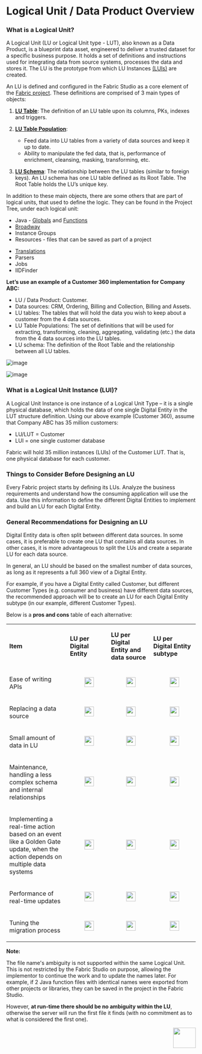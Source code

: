 # Logical Unit / Data Product Overview

### What is a Logical Unit?
A Logical Unit (LU or Logical Unit type - LUT), also known as a Data Product, is a blueprint data asset, engineered to deliver a trusted dataset for a specific business purpose. It holds a set of definitions and instructions used for integrating data from source systems, processes the data and stores it. The LU is the prototype from which LU Instances [(LUIs)](/articles/01_fabric_overview/02_fabric_glossary.md#lui) are created. 

An LU is defined and configured in the Fabric Studio as a core element of the [Fabric project](/articles/04_fabric_studio/08_fabric_project_tree.md). These definitions are comprised of 3 main types of objects:

1. [**LU Table**](/articles/06_LU_tables/01_LU_tables_overview.md): The definition of an LU table upon its columns, PKs, indexes and triggers.

2. [**LU Table Population**](/articles/07_table_population/01_table_population_overview.md): 
    * Feed data into LU tables from a variety of data sources and keep it up to date.
    * Ability to manipulate the fed data, that is, performance of enrichment, cleansing, masking, transforming, etc. 
3. [**LU Schema**](/articles/03_logical_units/03_LU_schema_window.md): The relationship between the LU tables (similar to foreign keys). An LU schema has one LU table defined as its Root Table. The Root Table holds the LU’s unique key.



In addition to these main objects, there are some others that are part of logical units, that used to define the logic. They can be found in the Project Tree, under each logical unit:

- Java - [Globals](typora://app/articles/08_globals/01_globals_overview.md) and [Functions](typora://app/articles/07_table_population/08_project_functions.md)
- [Broadway](typora://app/articles/19_Broadway/01_broadway_overview.md)
- Instance Groups
- Resources - files that can be saved as part of a project

<studio>    

- [Translations](typora://app/articles/09_translations/01_translations_overview_and_use_cases.md)
- Parsers
- Jobs
- IIDFinder 

</studio>



**Let’s use an example of a Customer 360 implementation for Company ABC:**

* LU / Data Product: Customer.
* Data sources: CRM, <studio>Ordering, Billing and Collection, </studio><web>Billing and Assets.</web>
* LU tables: The tables that will hold the data you wish to keep about a customer from the 4 data sources.
* LU Table Populations: The set of definitions that will be used for extracting, transforming, cleaning, aggregating, validating (etc.) the data from the 4 data sources into the LU tables.
* LU schema: The definition of the Root Table and the relationship between all LU tables.

<studio>

   

![image](images/1.1_LU_Overview.png)

</studio>

<web>

   

![image](images/web/1_web_lu_overview.PNG)

</web>

### What is a Logical Unit Instance (LUI)?
A Logical Unit Instance is one instance of a Logical Unit Type – it is a single physical database, which holds the data of one single Digital Entity in the LUT structure definition.
Using our above example (Customer 360), assume that Company ABC has 35 million customers:

* LU/LUT = Customer
* LUI = one single customer database

Fabric will hold 35 million instances (LUIs) of the Customer LUT. That is, one physical database for each customer.

### Things to Consider Before Designing an LU 

Every Fabric project starts by defining its LUs. Analyze the business requirements and understand how the consuming application will use the data. Use this information to define the different Digital Entities to implement and build an LU for each Digital Entity.


### General Recommendations for Designing an LU 
Digital Entity data is often split between different data sources. In some cases, it is preferable to create one LU that contains all data sources. In other cases, it is more advantageous to split the LUs and create a separate LU for each data source.

In general, an LU should be based on the smallest number of data sources, as long as it represents a full 360 view of a Digital Entity.

For example, if you have a Digital Entity called Customer, but different Customer Types (e.g. consumer and business) have different data sources, the recommended approach will be to create an LU for each Digital Entity subtype (in our example, different Customer Types).

Below is a **pros and cons** table of each alternative:

<table role="table" width="800">
<tbody>
<tr>
<td width="300">
<p><strong>Item</strong></p>
</td>
<td width="250">
<p><strong>LU per Digital Entity</strong></p>
</td>
<td width="250">
<p><strong>LU per Digital Entity and data source</strong></p>
</td>
<td width="250">
<p><strong>LU per Digital Entity subtype</strong></p>
</td>
</tr>
<tr>
<td width="300">
<p>Ease of writing APIs</p>
</td>
<td align="center" width="60">&nbsp; <img src="/articles/images/V_icon.png" alt="" width="25" height="26"</td>
<td align="center" width="10">&nbsp; <img src="/articles/images/X_icon.png" alt="" width="25" height="26"</td>
<td align="center" width="10">&nbsp; <img src="/articles/images/V_icon.png" alt="" width="25" height="26"</td>
</tr>
<tr>
<td width="300">
<p>Replacing a data source</p>
</td>
<td align="center" width="60">&nbsp; <img src="/articles/images/X_icon.png" alt="" width="25" height="26"</td>
<td align="center" width="60">&nbsp; <img src="/articles/images/V_icon.png" alt="" width="25" height="26"</td>
<td align="center" width="60">&nbsp; <img src="/articles/images/X_icon.png" alt="" width="25" height="26"</td>   
</tr>
<tr>
<td width="300">
<p>Small amount of data in LU</p>
</td>
<td align="center" width="60">&nbsp; <img src="/articles/images/X_icon.png" alt="" width="25" height="26"</td>
<td align="center" width="60">&nbsp; <img src="/articles/images/V_icon.png" alt="" width="25" height="26"</td>
<td align="center" width="60">&nbsp; <img src="/articles/images/V_icon.png" alt="" width="25" height="26"</td>   
</tr>
<tr>
<td width="250">
<p>Maintenance, handling a less complex schema and internal relationships</p>
</td>
<td align="center" width="60">&nbsp; <img src="/articles/images/X_icon.png" alt="" width="25" height="26"</td>
<td align="center" width="60">&nbsp; <img src="/articles/images/V_icon.png" alt="" width="25" height="26"</td>
<td align="center" width="60">&nbsp; <img src="/articles/images/V_icon.png" alt="" width="25" height="26"</td>
</tr>
<tr>
<td width="250">
<p>Implementing a real-time action based on an event like a Golden Gate update, when the action depends on multiple data systems</p>
</td>
<td align="center" width="60">&nbsp; <img src="/articles/images/V_icon.png" alt="" width="25" height="26"</td>
<td align="center" width="60">&nbsp; <img src="/articles/images/X_icon.png" alt="" width="25" height="26"</td>
<td align="center" width="60">&nbsp; <img src="/articles/images/V_icon.png" alt="" width="25" height="26"</td>
</tr>
<tr>
<td width="250">
<p>Performance of real-time updates</p>
</td>
<td align="center" width="60">&nbsp; <img src="/articles/images/X_icon.png" alt="" width="25" height="26"</td>
<td align="center" width="60">&nbsp; <img src="/articles/images/V_icon.png" alt="" width="25" height="26"</td>
<td align="center" width="60">&nbsp; <img src="/articles/images/V_icon.png" alt="" width="25" height="26"</td>
</tr>
<tr>
<td width="250">
<p>Tuning the migration process</p>
</td>
<td align="center" width="60">&nbsp; <img src="/articles/images/X_icon.png" alt="" width="25" height="26"</td>
<td align="center" width="60">&nbsp; <img src="/articles/images/V_icon.png" alt="" width="25" height="26"</td>
<td align="center" width="60">&nbsp; <img src="/articles/images/V_icon.png" alt="" width="25" height="26"</td>
</tr>
</tbody>
</table>


**Note:**

The file name's ambiguity is not supported within the same Logical Unit. This is not restricted by the Fabric Studio on purpose, allowing the implementor to continue the work and to update the names later. For example, if 2 Java function files with identical names were exported from other projects or libraries, they can be saved in the project in the Fabric Studio. 

However, **at run-time there should be no ambiguity within the LU**, otherwise the server will run the first file it finds (with no commitment as to what is considered the first one).





[<img align="right" width="60" height="54" src="/articles/images/Next.png">](02_create_a_logical_unit_flow.md) 	
